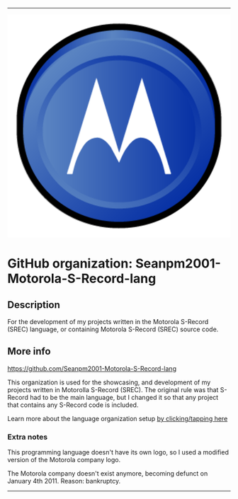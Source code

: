 
***

![MotorolaCoin.png failed to load. The file may be missing or corrupt. Check the file path for errors first.](/AdditionalInfo/1/Seanpm2001-Motorola-S-Record-lang/MotorolaCoin.png)

# GitHub organization: Seanpm2001-Motorola-S-Record-lang

## Description

For the development of my projects written in the Motorola S-Record (SREC) language, or containing Motorola S-Record (SREC) source code.

## More info

https://github.com/Seanpm2001-Motorola-S-Record-lang

This organization is used for the showcasing, and development of my projects written in Motorolla S-Record (SREC). The original rule was that S-Record had to be the main language, but I changed it so that any project that contains any S-Record code is included.

Learn more about the language organization setup [by clicking/tapping here](/AdditionalInfo/LanguageOrgs/README.md)

### Extra notes

This programming language doesn't have its own logo, so I used a modified version of the Motorola company logo.

The Motorola company doesn't exist anymore, becoming defunct on January 4th 2011. Reason: bankruptcy.

***
